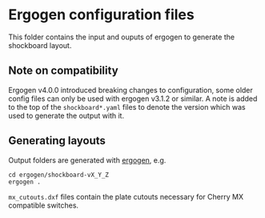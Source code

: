 # Ergogen configuration files

This folder contains the input and ouputs of ergogen to generate the shockboard layout.

## Note on compatibility

Ergogen v4.0.0 introduced breaking changes to configuration, some older config files can only be used with ergogen v3.1.2 or similar. A note is added to the top of the `shockboard*.yaml` files to denote the version which was used to generate the output with it.

## Generating layouts

Output folders are generated with [ergogen](ergogen.xyz), e.g.

```shell
cd ergogen/shockboard-vX_Y_Z
ergogen .
```

`mx_cutouts.dxf` files contain the plate cutouts necessary for Cherry MX compatible switches.

